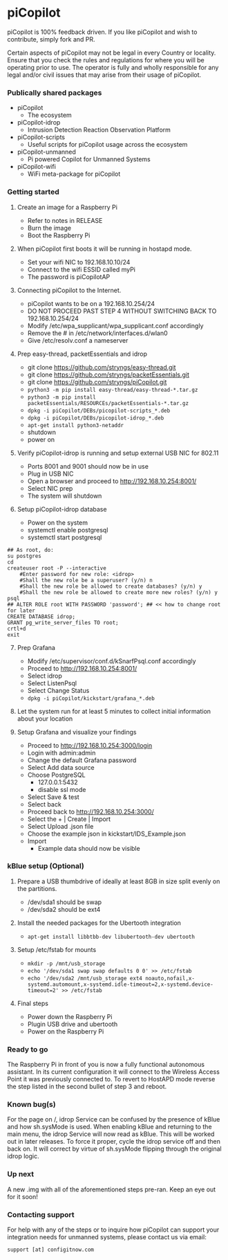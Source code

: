 # piCopilot
piCopilot is 100% feedback driven.  If you like piCopilot and wish to contribute, simply fork and PR.

Certain aspects of piCopilot may not be legal in every Country or locality.  Ensure that you check the rules and regulations for where you will be operating prior to use.  The operator is fully and wholly responsible for any legal and/or civil issues that may arise from their usage of piCopilot.

### Publically shared packages
* piCopilot
  * The ecosystem
* piCopilot-idrop
  * Intrusion Detection Reaction Observation Platform
* piCopilot-scripts
  * Useful scripts for piCopilot usage across the ecosystem
* piCopilot-unmanned
  * Pi powered Copilot for Unmanned Systems
* piCopilot-wifi
  * WiFi meta-package for piCopilot

### Getting started
1. Create an image for a Raspberry Pi
    - Refer to notes in RELEASE
    - Burn the image
    - Boot the Raspberry Pi

2. When piCopilot first boots it will be running in hostapd mode.
    - Set your wifi NIC to 192.168.10.10/24
    - Connect to the wifi ESSID called myPi
    - The password is piCopilotAP

3. Connecting piCopilot to the Internet.
    - piCopilot wants to be on a 192.168.10.254/24
    - DO NOT PROCEED PAST STEP 4 WITHOUT SWITCHING BACK TO 192.168.10.254/24
    - Modify /etc/wpa_supplicant/wpa_supplicant.conf accordingly
    - Remove the # in /etc/network/interfaces.d/wlan0
    - Give /etc/resolv.conf a nameserver

4. Prep easy-thread, packetEssentials and idrop
    - git clone https://github.com/stryngs/easy-thread.git
    - git clone https://github.com/stryngs/packetEssentials.git
    - git clone https://github.com/stryngs/piCopilot.git
    - ```python3 -m pip install easy-thread/easy-thread-*.tar.gz```
    - ```python3 -m pip install packetEssentials/RESOURCEs/packetEssentials-*.tar.gz```
    - ```dpkg -i piCopilot/DEBs/picopilot-scripts_*.deb```
    - ```dpkg -i piCopilot/DEBs/picopilot-idrop_*.deb```
    - ```apt-get install python3-netaddr```
    - shutdown
    - power on

5. Verify piCopilot-idrop is running and setup external USB NIC for 802.11
    - Ports 8001 and 9001 should now be in use
    - Plug in USB NIC
    - Open a browser and proceed to http://192.168.10.254:8001/
    - Select NIC prep
    - The system will shutdown

6. Setup piCopilot-idrop database
    - Power on the system
    - systemctl enable postgresql
    - systemctl start postgresql

```
## As root, do:
su postgres
cd
createuser root -P --interactive
    #Enter password for new role: <idrop>
    #Shall the new role be a superuser? (y/n) n
    #Shall the new role be allowed to create databases? (y/n) y
    #Shall the new role be allowed to create more new roles? (y/n) y
psql
## ALTER ROLE root WITH PASSWORD 'password'; ## << how to change root for later
CREATE DATABASE idrop;
GRANT pg_write_server_files TO root;
crtl+d
exit
```

7. Prep Grafana
    - Modify /etc/supervisor/conf.d/kSnarfPsql.conf accordingly
    - Proceed to http://192.168.10.254:8001/
    - Select idrop
    - Select ListenPsql
    - Select Change Status
    - ```dpkg -i piCopilot/kickstart/grafana_*.deb```

8. Let the system run for at least 5 minutes to collect initial information about your location

9. Setup Grafana and visualize your findings
    - Proceed to http://192.168.10.254:3000/login
    - Login with admin:admin
    - Change the default Grafana password
    - Select Add data source
    - Choose PostgreSQL
        - 127.0.0.1:5432
        - disable ssl mode
    - Select Save & test
    - Select back
    - Proceed back to http://192.168.10.254:3000/
    - Select the + | Create | Import
    - Select Upload .json file
    - Choose the example json in kickstart/IDS_Example.json
    - Import
        - Example data should now be visible

### kBlue setup (Optional)
1. Prepare a USB thumbdrive of ideally at least 8GB in size split evenly on the partitions.
    - /dev/sda1 should be swap
    - /dev/sda2 should be ext4

2. Install the needed packages for the Ubertooth integration
    - ```apt-get install libbtbb-dev libubertooth-dev ubertooth```

3. Setup /etc/fstab for mounts
    - ```mkdir -p /mnt/usb_storage```
    - ```echo '/dev/sda1 swap swap defaults 0 0' >> /etc/fstab```
    - ```echo '/dev/sda2 /mnt/usb_storage ext4 noauto,nofail,x-systemd.automount,x-systemd.idle-timeout=2,x-systemd.device-timeout=2' >> /etc/fstab```

4. Final steps
    - Power down the Raspberry Pi
    - Plugin USB drive and ubertooth
    - Power on the Raspberry Pi


### Ready to go
The Raspberry Pi in front of you is now a fully functional autonomous assistant.  In its current configuration it will connect to the Wireless Access Point it was previously connected to.  To revert to HostAPD mode reverse the step listed in the second bullet of step 3 and reboot.

### Known bug(s)
For the page on /, idrop Service can be confused by the presence of kBlue and how sh.sysMode is used.  When enabling kBlue and returning to the main menu, the idrop Service will now read as kBlue.  This will be worked out in later releases.  To force it proper, cycle the idrop service off and then back on.  It will correct by virtue of sh.sysMode flipping through the original idrop logic.

### Up next
A new .img with all of the aforementioned steps pre-ran.  Keep an eye out for it soon!

### Contacting support
For help with any of the steps or to inquire how piCopilot can support your integration needs for unmanned systems, please contact us via email:
```
support [at] configitnow.com
```
